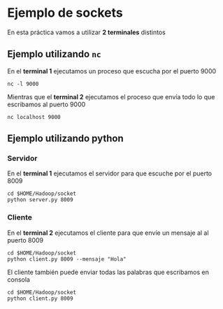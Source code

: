 # Ejemplo de sockets

En esta práctica vamos a utilizar **2 terminales** distintos


## Ejemplo utilizando `nc`

En el **terminal 1** ejecutamos un proceso que escucha por el puerto 9000

```
nc -l 9000
```

Mientras que el **terminal 2** ejecutamos el proceso que envía todo lo que escribamos al puerto 9000

```
nc localhost 9000
```


## Ejemplo utilizando python

### Servidor

En el **terminal 1** ejecutamos el servidor para que escuche por el puerto 8009

```
cd $HOME/Hadoop/socket
python server.py 8009
```


### Cliente


En el **terminal 2** ejecutamos el cliente para que envíe un mensaje al al puerto 8009

```
cd $HOME/Hadoop/socket
python client.py 8009 --mensaje "Hola"
```

El cliente también puede enviar todas las palabras que escribamos en consola 

```
cd $HOME/Hadoop/socket
python client.py 8009
```

